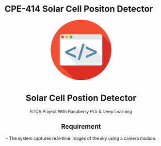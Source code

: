 # CPE-414 Solar Cell Positon Detector

<div align="center">

  <img src="assets/logo.png" alt="logo" width="200" height="auto" />
  <h1>Solar Cell Postion Detector</h1>
  
  <p>
    RTOS Project With Raspberry Pi 5 & Deep Learning
  </p>
  
  <h2>Requirement</h2>
  <p> 
    - The system captures real-time images of the sky using a camera module.
  </p>
</div>

